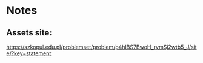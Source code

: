 # Notes
## Assets site:
https://szkopul.edu.pl/problemset/problem/p4hlBS7BwoH_rymSj2wtb5_J/site/?key=statement
